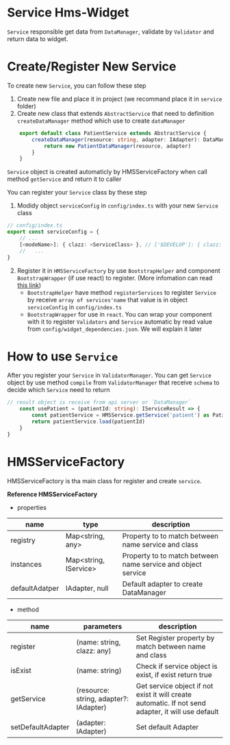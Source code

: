 # Service Hms-Widget
`Service` responsible get data from `DataManager`, validate by `Validator` and return data to widget.

# Create/Register New Service
To create new `Service`, you can follow these step
1. Create new file and place it in project (we recommand place it in `service` folder)
2. Create new class that extends `AbstractService` that need to definition `createDataManager` method which use to create `dataManager`

```ts
    export default class PatientService extends AbstractService {
        createDataManager(resource: string, adapter: IAdapter): DataManager {
            return new PatientDataManager(resource, adapter)
        }
    }
```
`Service` object is created automaticly by HMSServiceFactory when call method `getService` and return it to caller

You can register your `Service` class by these step
1. Modidy object `serviceConfig` in `config/index.ts` with your new `Service` class
```ts
// config/index.ts
export const serviceConfig = {
    // ...
    [<modeName>]: { clazz: <ServiceClass> }, // ['$DEVELOP']: { clazz: DevelopmentAdapter }, modeName muse start with '$'
    //   ...
}
```
2. Register it in `HMSServiceFactory` by use `BootstrapHelper` and component `BootstrapWrapper` (if use react) to register. (More infomation can read [this link](bootstrap.md))
   - `BootstrapHelper` have method `registerServices` to register `Service` by receive `array of services'name` that value is in object `serviceConfig` in `config/index.ts` 
   - `BootstrapWrapper` for use in `react`. You can wrap your component with it to register `Validators` and  `Service` automatic by read value from `config/widget_dependencies.json`. We will explain it later

# How to use `Service`
After you register your `Service` in `ValidatorManager`. You can get `Service` object by use method `compile` from `ValidatorManager` that receive `schema` to decide which `Service` need to return

```ts
// result object is receive from api server or `DataManager`
    const usePatient = (patientId: string): IServiceResult => {
        const patientService = HMSService.getService('patient') as PatientService
        return patientService.load(patientId)
    }
}
```

# HMSServiceFactory
HMSServiceFactory is tha main class for register and create `service`.

**Reference HMSServiceFactory**
- properties

| name           | type                  | description                                                  |
| -------------- | --------------------- | ------------------------------------------------------------ |
| registry       | Map<string, any>      | Property to to match between name service and class          |
| instances      | Map<string, IService> | Property to to match between name service and object service |
| defaultAdatper | IAdapter, null        | Default adapter to create DataManager                        |

- method

| name              | parameters                             | description                                                                                        |
| ----------------- | -------------------------------------- | -------------------------------------------------------------------------------------------------- |
| register          | (name: string, clazz: any)             | Set Register property by match between name and class                                              |
| isExist           | (name: string)                         | Check if service object is exist, if exist return true                                             |
| getService        | (resource: string, adapter?: IAdapter) | Get service object if not exist it will create automatic. If not send adapter, it will use default |
| setDefaultAdapter | (adapter: IAdapter)                    | Set default Adapter                                                                                |
